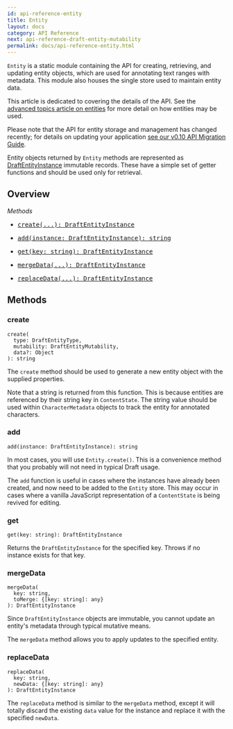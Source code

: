 ```yaml
---
id: api-reference-entity
title: Entity
layout: docs
category: API Reference
next: api-reference-draft-entity-mutability
permalink: docs/api-reference-entity.html
---
```


`Entity` is a static module containing the API for creating, retrieving, and
updating entity objects, which are used for annotating text ranges with metadata.
This module also houses the single store used to maintain entity data.

This article is dedicated to covering the details of the API. See the
[advanced topics article on entities](/docs/advanced-topics-entities.html)
for more detail on how entities may be used.

Please note that the API for entity storage and management has changed recently;
for details on updating your application
[see our v0.10 API Migration Guide](/docs/v0-10-api-migration.html#content).

Entity objects returned by `Entity` methods are represented as
[DraftEntityInstance](https://github.com/facebook/draft-js/blob/master/src/model/entity/DraftEntityInstance.js) immutable records. These have a simple set of getter functions and should
be used only for retrieval.

## Overview

*Methods*

<ul class="apiIndex">
  <li>
    <a href="#create">
      <pre>create(...): DraftEntityInstance</pre>
    </a>
  </li>
  <li>
    <a href="#add">
      <pre>add(instance: DraftEntityInstance): string</pre>
    </a>
  </li>
  <li>
    <a href="#get">
      <pre>get(key: string): DraftEntityInstance</pre>
    </a>
  </li>
  <li>
    <a href="#mergedata">
      <pre>mergeData(...): DraftEntityInstance</pre>
    </a>
  </li>
  <li>
    <a href="#replacedata">
      <pre>replaceData(...): DraftEntityInstance</pre>
    </a>
  </li>
</ul>

## Methods

### create

```
create(
  type: DraftEntityType,
  mutability: DraftEntityMutability,
  data?: Object
): string
```
The `create` method should be used to generate a new entity object with the
supplied properties.

Note that a string is returned from this function. This is because entities
are referenced by their string key in `ContentState`. The string value should
be used within `CharacterMetadata` objects to track the entity for annotated
characters.

### add

```
add(instance: DraftEntityInstance): string
```
In most cases, you will use `Entity.create()`. This is a convenience method
that you probably will not need in typical Draft usage.

The `add` function is useful in cases where the instances have already been
created, and now need to be added to the `Entity` store. This may occur in cases
where a vanilla JavaScript representation of a `ContentState` is being revived
for editing.

### get

```
get(key: string): DraftEntityInstance
```
Returns the `DraftEntityInstance` for the specified key. Throws if no instance
exists for that key.

### mergeData

```
mergeData(
  key: string,
  toMerge: {[key: string]: any}
): DraftEntityInstance
```
Since `DraftEntityInstance` objects are immutable, you cannot update an entity's
metadata through typical mutative means.

The `mergeData` method allows you to apply updates to the specified entity.

### replaceData

```
replaceData(
  key: string,
  newData: {[key: string]: any}
): DraftEntityInstance
```
The `replaceData` method is similar to the `mergeData` method, except it will
totally discard the existing `data` value for the instance and replace it with
the specified `newData`.

